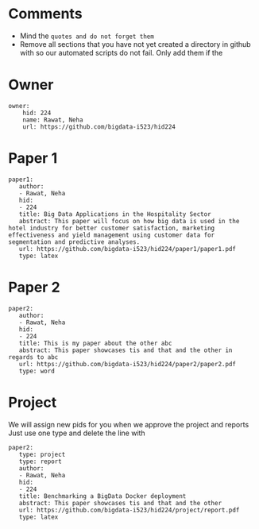 # Comments

* Mind the ```quotes and do not forget them```
* Remove all sections that you have not yet created a directory in github with so our automated scripts do not fail. Only add them if the 

# Owner

```
owner:
    hid: 224
    name: Rawat, Neha
    url: https://github.com/bigdata-i523/hid224
```

# Paper 1

```
paper1:
   author: 
   - Rawat, Neha
   hid:
   - 224
   title: Big Data Applications in the Hospitality Sector
   abstract: This paper will focus on how big data is used in the hotel industry for better customer satisfaction, marketing effectiveness and yield management using customer data for segmentation and predictive analyses.     
   url: https://github.com/bigdata-i523/hid224/paper1/paper1.pdf
   type: latex
```
   
# Paper 2

```
paper2:
   author: 
   - Rawat, Neha
   hid:
   - 224
   title: This is my paper about the other abc
   abstract: This paper showcases tis and that and the other in regards to abc
   url: https://github.com/bigdata-i523/hid224/paper2/paper2.pdf   
   type: word
```

# Project 

We will assign new pids for you when we approve the project and reports   
Just use one type and delete the line with 

```
paper2:
   type: project
   type: report
   author: 
   - Rawat, Neha
   hid:
   - 224
   title: Benchmarking a BigData Docker deployment
   abstract: This paper showcases tis and that and the other 
   url: https://github.com/bigdata-i523/hid224/project/report.pdf
   type: latex
```
   
